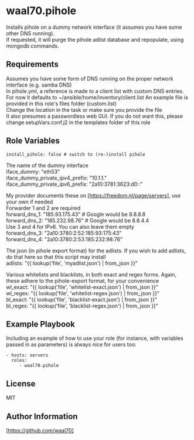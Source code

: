 waal70.pihole
=========

Installs pihole on a dummy network interface (it assumes you have some other DNS running).  
If requested, it will purge the pihole adlist database and repopulate, using mongodb commands.

Requirements
------------

Assumes you have some form of DNS running on the proper network interface (e.g. samba DNS)  
In pihole.yml, a reference is made to a client list with custom DNS entries. For now it defaults to
    ~/ansible/home/inventory/client.list
An example file is provided in this role's files folder (custom.list)  
Change the location in the task or make sure you provide the file  
It also presumes a passwordless web GUI. If you do not want this, please change
    setupVars.conf.j2
in the templates folder of this role

Role Variables
--------------

    install_pihole: false # switch to (re-)install pihole  

The name of the dummy interface  
    iface_dummy: "eth53"  
    iface_dummy_private_ipv4_prefix: "10.1.1."  
    iface_dummy_private_ipv6_prefix: "2a10:3781:3623:d0::"  

My provider documents these on [https://freedom.nl/page/servers], use your own if needed  
Forwarder 1 and 2 are required  
    forward_dns_1: "185.93.175.43" # Google would be 8.8.8.8  
    forward_dns_2: "185.232.98.76" # Google would be 8.8.4.4  
Use 3 and 4 for IPv6. You can also leave them empty  
    forward_dns_3: "2a10:3780:2:52:185:93:175:43"  
    forward_dns_4: "2a10:3780:2:53:185:232:98:76"  

The json (in pihole export format) for the adlists. If you wish to add adlists, do that here so that this script may install  
    adlists: "{{ lookup('file', 'myadlist.json') | from_json }}"  

Various whitelists and blacklists, in both exact and regex forms. Again, these adhere to the pihole-export format, for your convenience  
    wl_exact: "{{ lookup('file', 'whitelist-exact.json') | from_json }}"  
    wl_regex: "{{ lookup('file', 'whitelist-regex.json') | from_json }}"  
    bl_exact: "{{ lookup('file', 'blacklist-exact.json') | from_json }}"  
    bl_regex: "{{ lookup('file', 'blacklist-regex.json') | from_json }}"  

Example Playbook
----------------

Including an example of how to use your role (for instance, with variables passed in as parameters) is always nice for users too:

    - hosts: servers
      roles:
         - waal70.pihole

License
-------

MIT

Author Information
------------------

[https://github.com/waal70]
